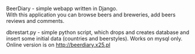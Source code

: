 BeerDiary - simple webapp written in Django.<br>
With this application you can browse beers and breweries, add beers reviews and comments.<br>

dbrestart.py - simple python script, which drops and creates database and insert some initial data (countries and beerstyles). Works on mysql only.<br>
Online version is on <a>http://beerdiary.x25.pl</a>

